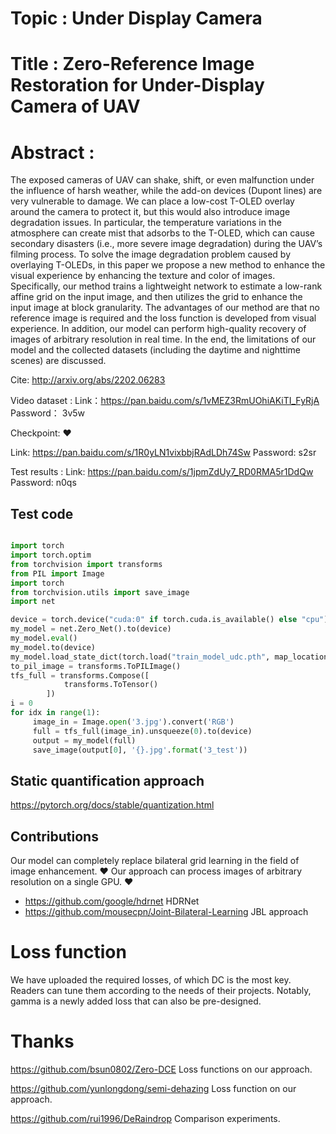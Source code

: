 # Topic : Under Display Camera

# Title : Zero-Reference Image Restoration for Under-Display Camera of UAV

# Abstract : 
The exposed cameras of UAV can shake, shift, or even malfunction under the influence of harsh weather, while the add-on devices (Dupont lines)
are very vulnerable to damage. We can place a low-cost T-OLED overlay around the camera to protect it, but this would also introduce image degradation issues. In particular, the temperature variations in the atmosphere can create mist that adsorbs to the T-OLED, which can cause secondary disasters (i.e., more severe image degradation) during the UAV’s filming process. To solve the image degradation problem caused by overlaying T-OLEDs, in this paper we propose a new method to enhance the visual experience by enhancing the texture and color of images. Specifically, our method trains a lightweight network to estimate a low-rank affine grid on the input image, and then utilizes the grid to enhance the input image at block granularity. The advantages of our method are that no reference image is required and the loss function is developed from visual experience. In addition, our model can perform high-quality recovery of images of arbitrary resolution in real time. In the end, the limitations of our model and the collected datasets (including the daytime and nighttime scenes) are discussed.

Cite: http://arxiv.org/abs/2202.06283

Video dataset :  Link：https://pan.baidu.com/s/1vMEZ3RmUOhiAKiTI_FyRjA 
Password： 3v5w 

Checkpoint: &hearts;

Link: https://pan.baidu.com/s/1R0yLN1vixbbjRAdLDh74Sw
Password: s2sr

Test results :
Link: https://pan.baidu.com/s/1jpmZdUy7_RD0RMA5r1DdQw 
Password: n0qs 


## Test code

```python

import torch
import torch.optim
from torchvision import transforms
from PIL import Image
import torch 
from torchvision.utils import save_image
import net

device = torch.device("cuda:0" if torch.cuda.is_available() else "cpu")
my_model = net.Zero_Net().to(device)
my_model.eval()
my_model.to(device)
my_model.load_state_dict(torch.load("train_model_udc.pth", map_location=torch.device('cpu'))) 
to_pil_image = transforms.ToPILImage()
tfs_full = transforms.Compose([
            transforms.ToTensor()
        ])
i = 0
for idx in range(1):
     image_in = Image.open('3.jpg').convert('RGB')
     full = tfs_full(image_in).unsqueeze(0).to(device)
     output = my_model(full)
     save_image(output[0], '{}.jpg'.format('3_test'))

 ```

## Static quantification approach

https://pytorch.org/docs/stable/quantization.html

## Contributions

Our model can completely replace bilateral grid learning in the field of image enhancement. &hearts; 
Our approach can process images of arbitrary resolution on a single GPU.                    &hearts;

+ https://github.com/google/hdrnet HDRNet
+ https://github.com/mousecpn/Joint-Bilateral-Learning JBL approach

# Loss function

We have uploaded the required losses, of which DC is the most key. Readers can tune them according to the needs of their projects.
Notably, gamma is a newly added loss that can also be pre-designed.

# Thanks

https://github.com/bsun0802/Zero-DCE            Loss functions on our approach.

https://github.com/yunlongdong/semi-dehazing    Loss function on our approach.

https://github.com/rui1996/DeRaindrop           Comparison experiments.
